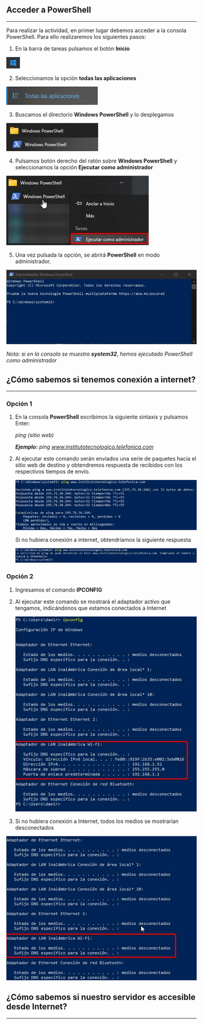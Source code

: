 ## Acceder a PowerShell

---

Para realizar la actividad, en primer lugar debemos acceder a la consola PowerShell. Para ello realizaremos los siguientes pasos:

1. En la barra de tareas pulsamos el botón **Inicio**  

![Botón Inicio](https://github.com/Daelrick/MP_0614/blob/main/images/PowerShell/JfOgWPMsL7.jpg?raw=true)


2. Seleccionamos la opción **todas las aplicaciones**

![Todas las aplicaciones](https://github.com/Daelrick/MP_0614/blob/main/images/PowerShell/5SN6d0OKvm.jpg?raw=true)


3. Buscamos el directorio **Windows PowerShell** y lo desplegamos 

![Windows PowerShell](https://github.com/Daelrick/MP_0614/blob/main/images/PowerShell/y6OUiCrDA0.jpg?raw=true)


4. Pulsamos botón derecho del ratón sobre **Windows PowerShell** y seleccionamos la opción **Ejecutar como administrador**

![pPJ8TvwdRh](https://github.com/Daelrick/MP_0614/blob/main/images/PowerShell/pPJ8TvwdRh.jpg?raw=true)


5. Una vez pulsada la opción, se abrirá **PowerShell** en modo administrador.

![Consola PowerShell](https://github.com/Daelrick/MP_0614/blob/main/images/PowerShell/n34s7me3hM.jpg?raw=true)

*Nota: si en la consola se muestra* ***system32***, *hemos ejecutado PowerShell como administrador*





## ¿Cómo sabemos si tenemos conexión a internet? 

------

### Opción 1

1. En la consola **PowerShell** escribimos la siguiente sintaxis y pulsamos Enter:

   *ping (sitio web)*

   ***Ejemplo:*** *ping www.institutotecnologico.telefonica.com*

2. Al ejecutar este comando serán enviados una serie de paquetes hacia el sitio web de destino y obtendremos respuesta de recibidos con los respectivos tiempos de envío.

   ![Respuesta con internet](https://github.com/Daelrick/MP_0614/blob/main/images/PowerShell/54G1JjF8C7.jpg?raw=true)
   
    


   Si no hubiera conexión a internet, obtendríamos la siguiente respuesta

   ![Respuesta sin Internet](https://github.com/Daelrick/MP_0614/blob/main/images/PowerShell/ksi3SF0nW4.jpg?raw=true)



### Opción 2

1. Ingresamos el comando **IPCONFIG**

2. Al ejecutar este comando se mostrará el adaptador activo que tengamos, indicándonos que estamos conectados a Internet

   ![Medios conectados](https://github.com/Daelrick/MP_0614/blob/main/images/PowerShell/WGAVAu0MM4.jpg?raw=true)

3. Si no hubiera conexión a Internet, todos los medios se mostrarían desconectados

![Medios desconectados](https://github.com/Daelrick/MP_0614/blob/main/images/PowerShell/RxcFoxxJFv.jpg?raw=true)





##   ¿Cómo sabemos si nuestro servidor es accesible desde Internet? 

---









